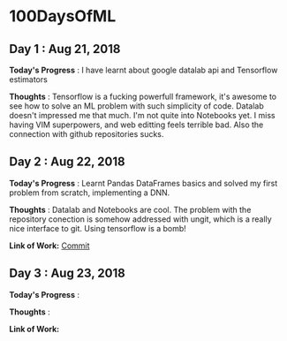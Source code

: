 # 100DaysOfML

## Day 1 : Aug 21, 2018

**Today's Progress** : I have learnt about google datalab api and Tensorflow estimators

**Thoughts** : Tensorflow is a fucking powerfull framework, it's awesome to see how to solve an ML problem with such simplicity of code. Datalab doesn't impressed me that much. I'm not quite into Notebooks yet. I miss having VIM superpowers, and web editting feels terrible bad. Also the connection with github repositories sucks.



## Day 2 : Aug 22, 2018

**Today's Progress** : Learnt Pandas DataFrames basics and solved my first problem from scratch, implementing a DNN.

**Thoughts** : Datalab and Notebooks are cool. The problem with the repository conection is somehow addressed with ungit, which is a really nice interface to git. Using tensorflow is a bomb!

**Link of Work:**  [Commit](https://github.com/mxlian/100DaysOfML/commit/af4e7157a741e5633b52a4d044afec8b646b5739)


## Day 3 : Aug 23, 2018

**Today's Progress** : 

**Thoughts** :

**Link of Work:**
